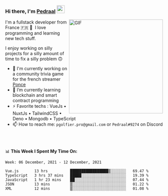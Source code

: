 ### Hi there, I'm <a href="https://pedraal.dev" target="_blank">Pedraal</a> <img src="https://media.giphy.com/media/hvRJCLFzcasrR4ia7z/giphy.gif" width="25px">
<img align="right" alt="GIF" src="https://pedraal.dev/avatar.png" width="300" height="300" />

I'm a fullstack developer from France 🇫🇷 🥖 &nbsp;I love programming and learning new
tech stuff.

I enjoy working on silly projects for a silly amount of time to fix a silly problem 🙃

- 🔭  I'm currently working on a community trivia game for the french streamer <a href="https://twitch.tv/ponce" target="_blank">Ponce</a>
- 🌱 I’m currently learning blockchain and smart contract programming
- ⚡ Favorite techs : VueJs &bull; NuxtJs &bull; TailwindCSS &bull; Deno &bull; Mongodb &bull; TypeScript
- 📫 How to reach me: `pgolfier.pro@gmail.com` or `Pedraal#9274` on Discord

<br>
<br>

📊 **This Week I Spent My Time On:**
<!--START_SECTION:waka-->
```text
Week: 06 December, 2021 - 12 December, 2021

Vue.js       13 hrs          █████████████████▒░░░░░░░   69.47 % 
TypeScript   3 hrs 37 mins   █████░░░░░░░░░░░░░░░░░░░░   19.39 % 
JavaScript   1 hr 23 mins    ██░░░░░░░░░░░░░░░░░░░░░░░   07.44 % 
JSON         13 mins         ▒░░░░░░░░░░░░░░░░░░░░░░░░   01.22 % 
XML          12 mins         ▒░░░░░░░░░░░░░░░░░░░░░░░░   01.08 % 
```
<!--END_SECTION:waka-->
